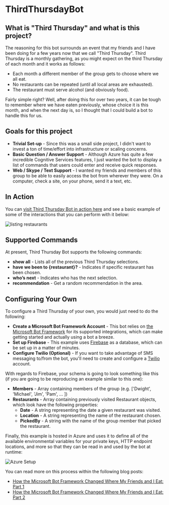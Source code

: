 # ThirdThursdayBot

## What is "Third Thursday" and what is this project?

The reasoning for this bot surrounds an event that my friends and I have been doing for a few years now that we call "Third Thursday". Third Thursday is a monthly gathering, as you might expect on the third Thursday of each month and it works as follows:

 - Each month a different member of the group gets to choose where we all eat.
 - No restaurants can be repeated (until all local areas are exhausted).
 - The restaurant must serve alcohol (and obviously food).

Fairly simple right? Well, after doing this for over two years, it can be tough to remember where we have eaten previously, whose choice it is this month, and when the next day is, so I thought that I could build a bot to handle this for us.

## Goals for this project

 - **Trivial Set-up** - Since this was a small side project, I didn't want to invest a ton of time/effort into infrastructure or scaling concerns.
 - **Basic Question / Answer Support** - Although Azure has quite a few incredible Cognitive Services features, I just wanted the bot to display a list of commands that users could enter and receive quick responses.
 - **Web / Skype / Text Support** - I wanted my friends and members of this group to be able to easily access the bot from wherever they were. On a computer, check a site, on your phone, send it a text, etc.
 
## In Action

You can [visit Third Thursday Bot in action here](http://thirdthursdaybot.azurewebsites.net/) and see a basic example of some of the interactions that you can perform with it below:

![listing restaurants](https://raw.githubusercontent.com/rionmonster/ThirdThursdayBot/master/art/interactions.gif?raw=true)

## Supported Commands

At present, Third Thursday Bot supports the following commands:

- **show all** - Lists all of the previous Third Thursday selections.
- **have we been to {restaurant}?** - Indicates if specific restaurant has been chosen.
- **who’s next** - Indicates who has the next selection.
- **recommendation** - Get a random recommendation in the area.

## Configuring Your Own

To configure a Third Thursday of your own, you would just need to do the following:

 - **Create a Microsoft Bot Framework Account** - This bot relies on [the Microsoft Bot Framework](https://dev.botframework.com/) for its supported integrations, which can make getting started and actually using a bot a breeze.
 - **Set up Firebase** - This example uses [Firebase](https://firebase.google.com/) as a database, which can be set up in a matter of minutes.
 - **Configure Twilio (Optional)** - If you want to take advantage of SMS messaging to/from the bot, you'll need to create and configure a [Twilio](https://www.twilio.com/) account.
 
With regards to Firebase, your schema is going to look something like this (if you are going to be reproducing an example similar to this one):
 
 - **Members** - Array containing members of the group (e.g. ['Dwight', 'Michael', 'Jim', 'Pam', ... ])
 - **Restaurants** - Array containing previously visited Restaurant objects, which look have the following properties:
     - **Date** - A string representing the date a given restaurant was visited.
     - **Location** - A string representing the name of the restaurant chosen.
     - **PickedBy** - A string with the name of the group member that picked the restaurant.

Finally, this example is hosted in Azure and uses it to define all of the available environmental variables for your private keys, HTTP endpoint locations, and more so that they can be 
read in and used by the bot at runtime:

![Azure Setup](https://raw.githubusercontent.com/rionmonster/ThirdThursdayBot/master/art/settings.png?raw=true)

You can read more on this process within the following blog posts:
 
 - [How the Microsoft Bot Framework Changed Where My Friends and I Eat: Part 1](http://rion.io/2017/05/11/how-the-microsoft-bot-framework-changed-where-my-friends-and-i-eat-part-1/)
 - [How the Microsoft Bot Framework Changed Where My Friends and I Eat: Part 2](http://rion.io/2017/06/19/how-the-microsoft-bot-framework-changed-where-my-friends-and-i-eat-part-2/)
